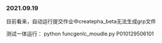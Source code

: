 ### 2021.09.19
目前看来，自动运行提交作业中createpha_beta无法生成grp文件

测试一体运行：
python funcgenlc_moudle.py P010129506101
